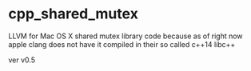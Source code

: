# cpp\_shared\_mutex
LLVM for Mac OS X shared mutex library code because as of right now apple clang does not have it compiled in their so called c++14 libc++

ver v0.5


